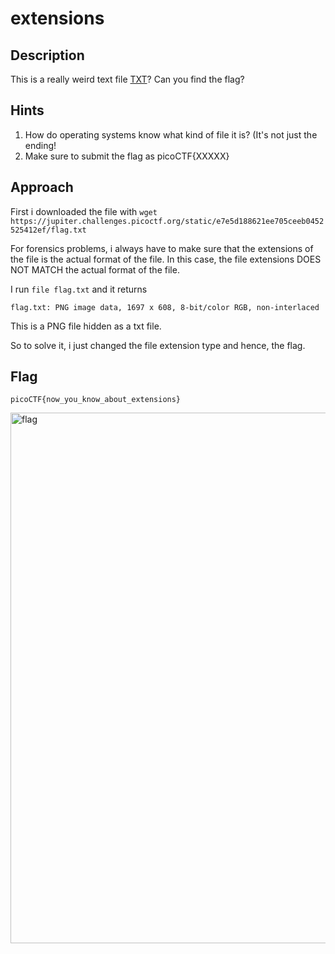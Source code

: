 # extensions

## Description
This is a really weird text file [TXT](https://jupiter.challenges.picoctf.org/static/e7e5d188621ee705ceeb0452525412ef/flag.txt)? Can you find the flag?

## Hints
1. How do operating systems know what kind of file it is? (It's not just the ending!
2. Make sure to submit the flag as picoCTF{XXXXX}

## Approach
First i downloaded the file with `wget https://jupiter.challenges.picoctf.org/static/e7e5d188621ee705ceeb0452525412ef/flag.txt`

For forensics problems, i always have to make sure that the extensions of the file is the actual format of the file. In this case, the file extensions DOES NOT MATCH the actual format of the file.

I run `file flag.txt` and it returns
```
flag.txt: PNG image data, 1697 x 608, 8-bit/color RGB, non-interlaced
```
This is a PNG file hidden as a txt file.

So to solve it, i just changed the file extension type and hence, the flag.

## Flag
```
picoCTF{now_you_know_about_extensions}
```

<img width="849" alt="flag" src="https://github.com/miraicantsleep/ctf-writeups/assets/29684003/76aa3bc9-5974-4e27-8046-de9a1b414e81">

